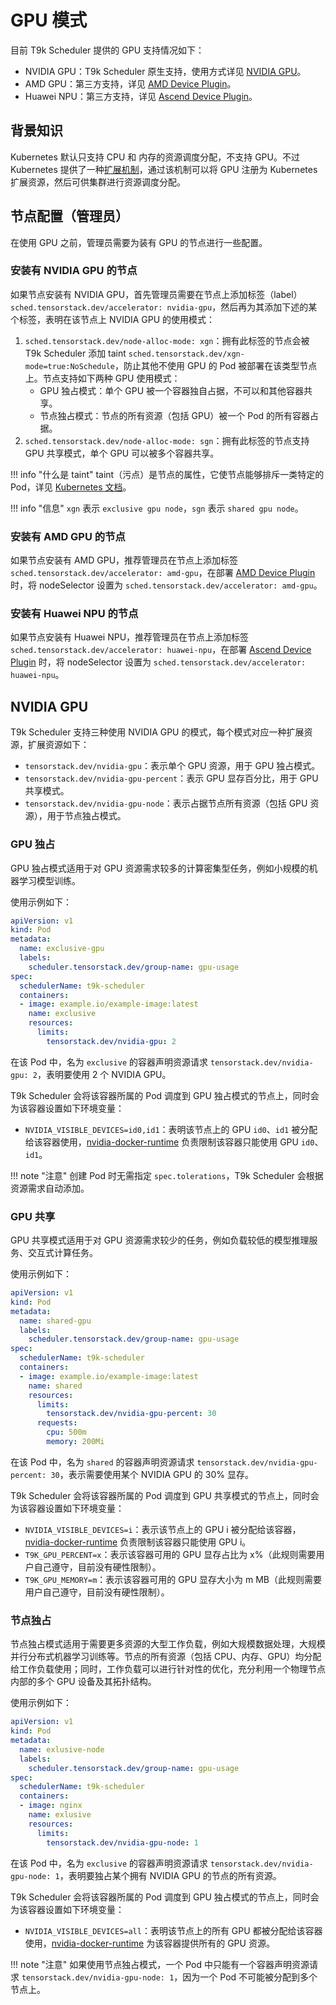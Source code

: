 # GPU 模式

目前 T9k Scheduler 提供的 GPU 支持情况如下：

* NVIDIA GPU：T9k Scheduler 原生支持，使用方式详见 [NVIDIA GPU](#nvidia-gpu)。
* AMD GPU：第三方支持，详见 <a target="_blank" rel="noopener noreferrer" href="https://github.com/RadeonOpenCompute/k8s-device-plugin">AMD Device Plugin</a>。
* Huawei NPU：第三方支持，详见 <a target="_blank" rel="noopener noreferrer" href="https://github.com/apulis/ascend-device-plugin">Ascend Device Plugin</a>。

## 背景知识

Kubernetes 默认只支持 CPU 和 内存的资源调度分配，不支持 GPU。不过 Kubernetes 提供了一种<a target="_blank" rel="noopener noreferrer" href="https://kubernetes.io/docs/concepts/extend-kubernetes/compute-storage-net/device-plugins/">扩展机制</a>，通过该机制可以将 GPU 注册为 Kubernetes 扩展资源，然后可供集群进行资源调度分配。

## 节点配置（管理员）

在使用 GPU 之前，管理员需要为装有 GPU 的节点进行一些配置。

### 安装有 NVIDIA GPU 的节点

如果节点安装有 NVIDIA GPU，首先管理员需要在节点上添加标签（label）`sched.tensorstack.dev/accelerator: nvidia-gpu`，然后再为其添加下述的某个标签，表明在该节点上 NVIDIA GPU 的使用模式： 

1. `sched.tensorstack.dev/node-alloc-mode: xgn`：拥有此标签的节点会被 T9k Scheduler 添加 taint `sched.tensorstack.dev/xgn-mode=true:NoSchedule`，防止其他不使用 GPU 的 Pod 被部署在该类型节点上。节点支持如下两种 GPU 使用模式：
    * GPU 独占模式：单个 GPU 被一个容器独自占据，不可以和其他容器共享。
    * 节点独占模式：节点的所有资源（包括 GPU）被一个 Pod 的所有容器占据。
2. `sched.tensorstack.dev/node-alloc-mode: sgn`：拥有此标签的节点支持 GPU 共享模式，单个 GPU 可以被多个容器共享。

!!! info "什么是 taint"
    taint（污点）是节点的属性，它使节点能够排斥一类特定的 Pod，详见 <a target="_blank" rel="noopener noreferrer" href="https://kubernetes.io/zh/docs/concepts/scheduling-eviction/taint-and-toleration/">Kubernetes 文档</a>。

!!! info "信息"
    `xgn` 表示 `exclusive gpu node`，`sgn` 表示 `shared gpu node`。

### 安装有 AMD GPU 的节点

如果节点安装有 AMD GPU，推荐管理员在节点上添加标签 `sched.tensorstack.dev/accelerator: amd-gpu`，在部署 <a target="_blank" rel="noopener noreferrer" href="https://github.com/RadeonOpenCompute/k8s-device-plugin">AMD Device Plugin</a> 时，将 nodeSelector 设置为 `sched.tensorstack.dev/accelerator: amd-gpu`。

### 安装有 Huawei NPU 的节点

如果节点安装有 Huawei NPU，推荐管理员在节点上添加标签 `sched.tensorstack.dev/accelerator: huawei-npu`，在部署 <a target="_blank" rel="noopener noreferrer" href="https://github.com/apulis/ascend-device-plugin">Ascend Device Plugin</a> 时，将 nodeSelector 设置为 `sched.tensorstack.dev/accelerator: huawei-npu`。

## NVIDIA GPU

T9k Scheduler 支持三种使用 NVIDIA GPU 的模式，每个模式对应一种扩展资源，扩展资源如下：

  * `tensorstack.dev/nvidia-gpu`：表示单个 GPU 资源，用于 GPU 独占模式。
  * `tensorstack.dev/nvidia-gpu-percent`：表示 GPU 显存百分比，用于 GPU 共享模式。
  * `tensorstack.dev/nvidia-gpu-node`：表示占据节点所有资源（包括 GPU 资源），用于节点独占模式。

### GPU 独占

GPU 独占模式适用于对 GPU 资源需求较多的计算密集型任务，例如小规模的机器学习模型训练。

使用示例如下：

```yaml
apiVersion: v1
kind: Pod
metadata:
  name: exclusive-gpu
  labels:
    scheduler.tensorstack.dev/group-name: gpu-usage
spec:
  schedulerName: t9k-scheduler
  containers:
  - image: example.io/example-image:latest
    name: exclusive
    resources:
      limits:
        tensorstack.dev/nvidia-gpu: 2
```

在该 Pod 中，名为 `exclusive` 的容器声明资源请求 `tensorstack.dev/nvidia-gpu: 2`，表明要使用 2 个 NVIDIA GPU。

T9k Scheduler 会将该容器所属的 Pod 调度到 GPU 独占模式的节点上，同时会为该容器设置如下环境变量：

   * `NVIDIA_VISIBLE_DEVICES=id0,id1`：表明该节点上的 GPU `id0`、`id1` 被分配给该容器使用，<a target="_blank" rel="noopener noreferrer" href="https://github.com/NVIDIA/nvidia-docker">nvidia-docker-runtime</a> 负责限制该容器只能使用 GPU `id0`、`id1`。

!!! note "注意"
    创建 Pod 时无需指定 `spec.tolerations`，T9k Scheduler 会根据资源需求自动添加。

### GPU 共享

GPU 共享模式适用于对 GPU 资源需求较少的任务，例如负载较低的模型推理服务、交互式计算任务。

使用示例如下：

```yaml
apiVersion: v1
kind: Pod
metadata:
  name: shared-gpu
  labels:
    scheduler.tensorstack.dev/group-name: gpu-usage
spec:
  schedulerName: t9k-scheduler
  containers:
  - image: example.io/example-image:latest
    name: shared
    resources:
      limits:
        tensorstack.dev/nvidia-gpu-percent: 30
      requests:
        cpu: 500m
        memory: 200Mi
```

在该 Pod 中，名为 `shared` 的容器声明资源请求 `tensorstack.dev/nvidia-gpu-percent: 30`，表示需要使用某个 NVIDIA GPU 的 30% 显存。

T9k Scheduler 会将该容器所属的 Pod 调度到 GPU 共享模式的节点上，同时会为该容器设置如下环境变量：

   * `NVIDIA_VISIBLE_DEVICES=i`：表示该节点上的 GPU i 被分配给该容器，<a target="_blank" rel="noopener noreferrer" href="https://github.com/NVIDIA/nvidia-docker">nvidia-docker-runtime</a> 负责限制该容器只能使用 GPU i。
   * `T9K_GPU_PERCENT=x`：表示该容器可用的 GPU 显存占比为 x%（此规则需要用户自己遵守，目前没有硬性限制）。
   * `T9K_GPU_MEMORY=m`：表示该容器可用的 GPU 显存大小为 m MB（此规则需要用户自己遵守，目前没有硬性限制）。

### 节点独占

节点独占模式适用于需要更多资源的大型工作负载，例如大规模数据处理，大规模并行分布式机器学习训练等。节点的所有资源（包括 CPU、内存、GPU）均分配给工作负载使用；同时，工作负载可以进行针对性的优化，充分利用一个物理节点内部的多个 GPU 设备及其拓扑结构。

使用示例如下：

```yaml
apiVersion: v1
kind: Pod
metadata:
  name: exlusive-node
  labels:
    scheduler.tensorstack.dev/group-name: gpu-usage
spec:
  schedulerName: t9k-scheduler
  containers:
  - image: nginx
    name: exlusive
    resources:
      limits:
        tensorstack.dev/nvidia-gpu-node: 1
```

在该 Pod 中，名为 `exclusive` 的容器声明资源请求 `tensorstack.dev/nvidia-gpu-node: 1`，表明要独占某个拥有 NVIDIA GPU 的节点的所有资源。

T9k Scheduler 会将该容器所属的 Pod 调度到 GPU 独占模式的节点上，同时会为该容器设置如下环境变量：

   * `NVIDIA_VISIBLE_DEVICES=all`：表明该节点上的所有 GPU 都被分配给该容器使用，<a target="_blank" rel="noopener noreferrer" href="https://github.com/NVIDIA/nvidia-docker">nvidia-docker-runtime</a> 为该容器提供所有的 GPU 资源。 

!!! note "注意"
    如果使用节点独占模式，一个 Pod 中只能有一个容器声明资源请求 `tensorstack.dev/nvidia-gpu-node: 1`，因为一个 Pod 不可能被分配到多个节点上。
